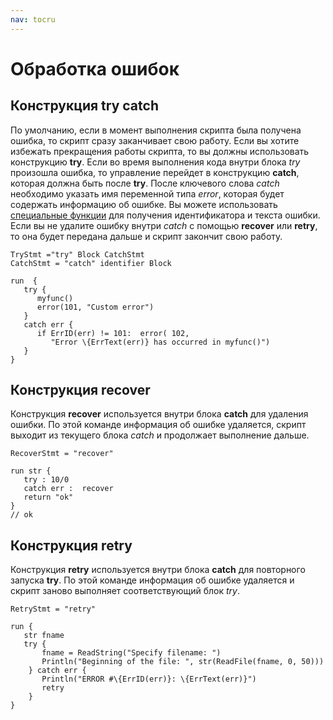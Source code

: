 ```yaml
---
nav: tocru
---
```


# Обработка ошибок

## Конструкция try catch

По умолчанию, если в момент выполнения скрипта была получена ошибка, то скрипт сразу заканчивает свою работу. Если вы хотите избежать прекращения работы скрипта, то вы должны использовать конструкцию **try**. Если во время выполнения кода внутри блока _try_ произошла ошибка, то управление перейдет в конструкцию **catch**, которая должна быть после **try**. После ключевого слова _catch_ необходимо указать имя переменной типа _error_, которая будет содержать информацию об ошибке. Вы можете использовать [специальные функции](https://gentee.github.io/docs-gentee-ru/stdlib/runtime#erriderror-err-int) для получения идентификатора и текста ошибки. Если вы не удалите ошибку внутри _catch_ с помощью **recover** или **retry**, то она будет передана дальше и скрипт закончит свою работу.

```text
TryStmt ="try" Block CatchStmt
CatchStmt = "catch" identifier Block
```

```text
run  {
   try {
      myfunc()
      error(101, "Custom error")
   }
   catch err {
      if ErrID(err) != 101:  error( 102, 
         "Error \{ErrText(err)} has occurred in myfunc()")
   } 
}
```

## Конструкция recover

Конструкция **recover** используется внутри блока **catch** для удаления ошибки. По этой команде информация об ошибке удаляется, скрипт выходит из текущего блока _catch_ и продолжает выполнение дальше.

```text
RecoverStmt = "recover"
```

```text
run str {
   try : 10/0
   catch err :  recover
   return "ok"
} 
// ok
```

## Конструкция retry

Конструкция **retry** используется внутри блока **catch** для повторного запуска **try**. По этой команде информация об ошибке удаляется и скрипт заново выполняет соответствующий блок _try_.

```text
RetryStmt = "retry"
```

```text
run {
   str fname
   try {
       fname = ReadString("Specify filename: ")
       Println("Beginning of the file: ", str(ReadFile(fname, 0, 50)))
    } catch err {
       Println("ERROR #\{ErrID(err)}: \{ErrText(err)}")
       retry
    }
}
```

